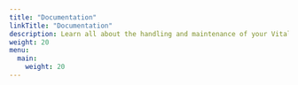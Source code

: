 ```yaml
---
title: "Documentation"
linkTitle: "Documentation"
description: Learn all about the handling and maintenance of your VitalControl device.
weight: 20
menu:
  main:
    weight: 20
---
```

